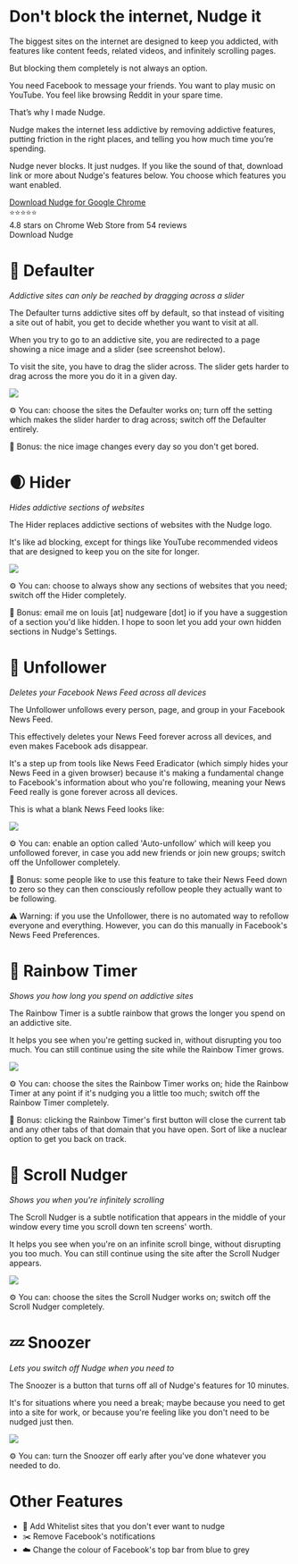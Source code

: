 # Don't block the internet, Nudge it

The biggest sites on the internet are designed to keep you addicted, with features like content feeds, related videos, and infinitely scrolling pages.

But blocking them completely is not always an option.

You need Facebook to message your friends. You want to play music on YouTube. You feel like browsing Reddit in your spare time.

That’s why I made Nudge.

Nudge makes the internet less addictive by removing addictive features, putting friction in the right places, and telling you how much time you’re spending.

Nudge never blocks. It just nudges. If you like the sound of that, download link or more about Nudge's features below. You choose which features you want enabled.

[Download Nudge for Google Chrome](https://bit.ly/2q7VE0K)  
⭐⭐⭐⭐⭐  
4.8 stars on Chrome Web Store from 54 reviews  
Download Nudge


# 🚷 Defaulter

*Addictive sites can only be reached by dragging across a slider*

The Defaulter turns addictive sites off by default, so that instead of visiting a site out of habit, you get to decide whether you want to visit at all.

When you try to go to an addictive site, you are redirected to a page showing a nice image and a slider (see screenshot below).

To visit the site, you have to drag the slider across. The slider gets harder to drag across the more you do it in a given day.

![](docs/img/defaulter2.gif)

⚙️ You can: choose the sites the Defaulter works on; turn off the setting which makes the slider harder to drag across; switch off the Defaulter entirely.

💎 Bonus: the nice image changes every day so you don't get bored.

# 🌒 Hider

*Hides addictive sections of websites*

The Hider replaces addictive sections of websites with the Nudge logo.

It's like ad blocking, except for things like YouTube recommended videos that are designed to keep you on the site for longer.

![](docs/img/hider.gif)

⚙️ You can: choose to always show any sections of websites that you need; switch off the Hider completely.

💎 Bonus: email me on louis [at] nudgeware [dot] io if you have a suggestion of a section you'd like hidden. I hope to soon let you add your own hidden sections in Nudge's Settings.

# 👋 Unfollower

*Deletes your Facebook News Feed across all devices*

The Unfollower unfollows every person, page, and group in your Facebook News Feed.

This effectively deletes your News Feed forever across all devices, and even makes Facebook ads disappear.

It's a step up from tools like News Feed Eradicator (which simply hides your News Feed in a given browser) because it's making a fundamental change to Facebook's information about who you're following, meaning your News Feed really is gone forever across all devices.

This is what a blank News Feed looks like:

![](docs/img/unfollower.png)

⚙️ You can: enable an option called 'Auto-unfollow' which will keep you unfollowed forever, in case you add new friends or join new groups; switch off the Unfollower completely.

💎 Bonus: some people like to use this feature to take their News Feed down to zero so they can then consciously refollow people they actually want to be following.

⚠️ Warning: if you use the Unfollower, there is no automated way to refollow everyone and everything. However, you can do this manually in Facebook's News Feed Preferences.

# 🌈 Rainbow Timer

*Shows you how long you spend on addictive sites*

The Rainbow Timer is a subtle rainbow that grows the longer you spend on an addictive site.

It helps you see when you're getting sucked in, without disrupting you too much. You can still continue using the site while the Rainbow Timer grows.

![](docs/img/timenudger.png)

⚙️ You can: choose the sites the Rainbow Timer works on; hide the Rainbow Timer at any point if it's nudging you a little too much; switch off the Rainbow Timer completely.

💎 Bonus: clicking the Rainbow Timer's first button will close the current tab and any other tabs of that domain that you have open. Sort of like a nuclear option to get you back on track.

# 🧻 Scroll Nudger

*Shows you when you're infinitely scrolling*

The Scroll Nudger is a subtle notification that appears in the middle of your window every time you scroll down ten screens' worth.

It helps you see when you're on an infinite scroll binge, without disrupting you too much. You can still continue using the site after the Scroll Nudger appears.

![](docs/img/scrollnudger.gif)

⚙️ You can: choose the sites the Scroll Nudger works on; switch off the Scroll Nudger completely.

# 💤 Snoozer

*Lets you switch off Nudge when you need to*

The Snoozer is a button that turns off all of Nudge's features for 10 minutes.

It's for situations where you need a break; maybe because you need to get into a site for work, or because you're feeling like you don't need to be nudged just then.

![](docs/img/snoozer2.png)

⚙️ You can: turn the Snoozer off early after you've done whatever you needed to do.

# Other Features

- 🌼 Add Whitelist sites that you don't ever want to nudge
- ✂️ Remove Facebook's notifications
- ☁️ Change the colour of Facebook's top bar from blue to grey
